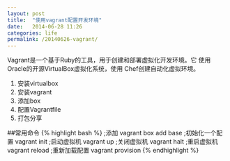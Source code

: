 ```yaml
---
layout: post
title:  "使用vagrant配置开发环境"
date:   2014-06-28 11:26
categories: life
permalink: /20140626-vagrant/
---
```

Vagrant是一个基于Ruby的工具，用于创建和部署虚拟化开发环境。它 使用Oracle的开源VirtualBox虚拟化系统，使用 Chef创建自动化虚拟环境。
1. 安装virtualbox
2. 安装vagrant
3. 添加box
4. 配置Vagrantfile
5. 打包分享

##常用命令
{% highlight bash %}
;添加
vagrant box add base
;初始化一个配置
vagrant init
;启动虚拟机
vagrant up
;关闭虚拟机
vagrant halt
;重启虚拟机
vagrant reload
;重新加载配置
vagrant provision
{% endhighlight %}

